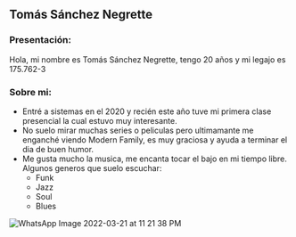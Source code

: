 ## Tomás Sánchez Negrette
### Presentación:

Hola, mi nombre es Tomás Sánchez Negrette, tengo 20 años y mi legajo es 175.762-3

### Sobre mi:

* Entré a sistemas en el 2020 y recién este año tuve mi primera clase presencial la cual estuvo muy interesante.
* No suelo mirar muchas series o peliculas pero ultimamante me enganché viendo Modern Family, es muy graciosa y ayuda a terminar el dia de buen humor.
* Me gusta mucho la musica, me encanta tocar el bajo en mi tiempo libre. Algunos generos que suelo escuchar:
    - Funk
    - Jazz
    - Soul
    - Blues


![WhatsApp Image 2022-03-21 at 11 21 38 PM](https://user-images.githubusercontent.com/102691505/161451818-433eab1d-ef19-44f8-90c0-2ccc080f554b.jpeg)
